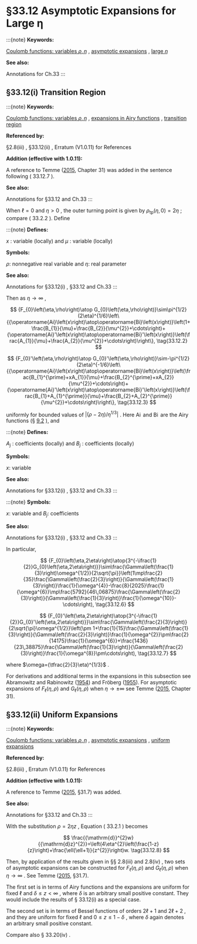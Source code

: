 # §33.12 Asymptotic Expansions for Large η

:::{note}
**Keywords:**

[Coulomb functions: variables $\rho,\eta$](http://dlmf.nist.gov/search/search?q=Coulomb%20functions%3A%20variables%20%CF%81%2C%CE%B7) , [asymptotic expansions](http://dlmf.nist.gov/search/search?q=asymptotic%20expansions) , [large $\eta$](http://dlmf.nist.gov/search/search?q=large%20%CE%B7)

**See also:**

Annotations for Ch.33
:::


## §33.12(i) Transition Region

:::{note}
**Keywords:**

[Coulomb functions: variables $\rho,\eta$](http://dlmf.nist.gov/search/search?q=Coulomb%20functions%3A%20variables%20%CF%81%2C%CE%B7) , [expansions in Airy functions](http://dlmf.nist.gov/search/search?q=expansions%20in%20Airy%20functions) , [transition region](http://dlmf.nist.gov/search/search?q=transition%20region)

**Referenced by:**

§2.8(iii) , §33.12(ii) , Erratum (V1.0.11) for References

**Addition (effective with 1.0.11):**

A reference to Temme ([2015](./bib/T.html#bib470 "Asymptotic Methods for Integrals"), Chapter 31) was added in the sentence following ( 33.12.7 ).

**See also:**

Annotations for §33.12 and Ch.33
:::

When $\ell=0$ and $\eta>0$ , the outer turning point is given by $\rho_{\operatorname{tp}}\left(\eta,0\right)=2\eta$ ; compare ( 33.2.2 ). Define

:::{note}
**Defines:**

$x$ : variable (locally) and $\mu$ : variable (locally)

**Symbols:**

$\rho$: nonnegative real variable and $\eta$: real parameter

**See also:**

Annotations for §33.12(i) , §33.12 and Ch.33
:::

Then as $\eta\to\infty$ ,


<a id="E2"></a>
$$
{F_{0}\left(\eta,\rho\right)\atop G_{0}\left(\eta,\rho\right)}\sim\pi^{1/2}(2\eta)^{1/6}\left\{{\operatorname{Ai}\left(x\right)\atop\operatorname{Bi}\left(x\right)}\left(1+\frac{B_{1}}{\mu}+\frac{B_{2}}{\mu^{2}}+\cdots\right)+{\operatorname{Ai}'\left(x\right)\atop\operatorname{Bi}'\left(x\right)}\left(\frac{A_{1}}{\mu}+\frac{A_{2}}{\mu^{2}}+\cdots\right)\right\}, \tag{33.12.2}
$$


<a id="E3"></a>
$$
{F_{0}'\left(\eta,\rho\right)\atop G_{0}'\left(\eta,\rho\right)}\sim-\pi^{1/2}(2\eta)^{-1/6}\left\{{\operatorname{Ai}\left(x\right)\atop\operatorname{Bi}\left(x\right)}\left(\frac{B_{1}^{\prime}+xA_{1}}{\mu}+\frac{B_{2}^{\prime}+xA_{2}}{\mu^{2}}+\cdots\right)+{\operatorname{Ai}'\left(x\right)\atop\operatorname{Bi}'\left(x\right)}\left(\frac{B_{1}+A_{1}^{\prime}}{\mu}+\frac{B_{2}+A_{2}^{\prime}}{\mu^{2}}+\cdots\right)\right\}, \tag{33.12.3}
$$

uniformly for bounded values of $\left|(\rho-2\eta)/\eta^{1/3}\right|$ . Here $\operatorname{Ai}$ and $\operatorname{Bi}$ are the Airy functions (§ [9.2](./9.2.md "§9.2 Differential Equation ‣ Airy Functions ‣ Chapter 9 Airy and Related Functions") ), and

:::{note}
**Defines:**

$A_{j}$ : coefficients (locally) and $B_{j}$ : coefficients (locally)

**Symbols:**

$x$: variable

**See also:**

Annotations for §33.12(i) , §33.12 and Ch.33
:::

:::{note}
**Symbols:**

$x$: variable and $B_{j}$: coefficients

**See also:**

Annotations for §33.12(i) , §33.12 and Ch.33
:::

In particular,


<a id="E6"></a>
$$
{F_{0}\left(\eta,2\eta\right)\atop{3^{-\ifrac{1}{2}}G_{0}\left(\eta,2\eta\right)}}\sim\frac{\Gamma\left(\frac{1}{3}\right)\omega^{1/2}}{2\sqrt{\pi}}\left(1\mp\frac{2}{35}\frac{\Gamma\left(\frac{2}{3}\right)}{\Gamma\left(\frac{1}{3}\right)}\frac{1}{\omega^{4}}-\frac{8}{2025}\frac{1}{\omega^{6}}\mp\frac{5792}{46\,06875}\frac{\Gamma\left(\frac{2}{3}\right)}{\Gamma\left(\frac{1}{3}\right)}\frac{1}{\omega^{10}}-\cdots\right), \tag{33.12.6}
$$


<a id="E7"></a>
$$
{F_{0}'\left(\eta,2\eta\right)\atop{3^{-\ifrac{1}{2}}G_{0}'\left(\eta,2\eta\right)}}\sim\frac{\Gamma\left(\frac{2}{3}\right)}{2\sqrt{\pi}\omega^{1/2}}\left(\pm 1+\frac{1}{15}\frac{\Gamma\left(\frac{1}{3}\right)}{\Gamma\left(\frac{2}{3}\right)}\frac{1}{\omega^{2}}\pm\frac{2}{14175}\frac{1}{\omega^{6}}+\frac{1436}{23\,38875}\frac{\Gamma\left(\frac{1}{3}\right)}{\Gamma\left(\frac{2}{3}\right)}\frac{1}{\omega^{8}}\pm\cdots\right), \tag{33.12.7}
$$

where $\omega=(\tfrac{2}{3}\eta)^{1/3}$ .

For derivations and additional terms in the expansions in this subsection see Abramowitz and Rabinowitz ([1954](./bib/index.html#bib23 "Evaluation of Coulomb wave functions along the transition line")) and Fröberg ([1955](./bib/F.html#bib845 "Numerical treatment of Coulomb wave functions")). For asymptotic expansions of $F_{\ell}\left(\eta,\rho\right)$ and $G_{\ell}\left(\eta,\rho\right)$ when $\eta\to\pm\infty$ see Temme ([2015](./bib/T.html#bib470 "Asymptotic Methods for Integrals"), Chapter 31).


## §33.12(ii) Uniform Expansions

:::{note}
**Keywords:**

[Coulomb functions: variables $\rho,\eta$](http://dlmf.nist.gov/search/search?q=Coulomb%20functions%3A%20variables%20%CF%81%2C%CE%B7) , [asymptotic expansions](http://dlmf.nist.gov/search/search?q=asymptotic%20expansions) , [uniform expansions](http://dlmf.nist.gov/search/search?q=uniform%20expansions)

**Referenced by:**

§2.8(iii) , Erratum (V1.0.11) for References

**Addition (effective with 1.0.11):**

A reference to Temme ([2015](./bib/T.html#bib470 "Asymptotic Methods for Integrals"), §31.7) was added.

**See also:**

Annotations for §33.12 and Ch.33
:::

With the substitution $\rho=2\eta z$ , Equation ( 33.2.1 ) becomes


<a id="E8"></a>
$$
\frac{{\mathrm{d}}^{2}w}{{\mathrm{d}z}^{2}}=\left(4\eta^{2}\left(\frac{1-z}{z}\right)+\frac{\ell(\ell+1)}{z^{2}}\right)w. \tag{33.12.8}
$$

Then, by application of the results given in §§ 2.8(iii) and 2.8(iv) , two sets of asymptotic expansions can be constructed for $F_{\ell}\left(\eta,\rho\right)$ and $G_{\ell}\left(\eta,\rho\right)$ when $\eta\to\infty$ . See Temme ([2015](./bib/T.html#bib470 "Asymptotic Methods for Integrals"), §31.7).

The first set is in terms of Airy functions and the expansions are uniform for fixed $\ell$ and $\delta\leq z<\infty$ , where $\delta$ is an arbitrary small positive constant. They would include the results of § 33.12(i) as a special case.

The second set is in terms of Bessel functions of orders $2\ell+1$ and $2\ell+2$ , and they are uniform for fixed $\ell$ and $0\leq z\leq 1-\delta$ , where $\delta$ again denotes an arbitrary small positive constant.

Compare also § 33.20(iv) .
